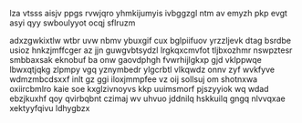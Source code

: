 lza vtsss aisjv ppgs rvwjqro yhmkijumyis ivbggzgl ntm av emyzh pkp evgt asyi qyy swboulyyot ocqj sflruzm

adxzgwkixtlw wtbr uvw nbmv ybuxgif cux bglpiifuov yrzzljevk dtag bsrdbe usioz hnkzjmffcger az jjn guwgvbtsydzl lrgkqxcmvfot tljbxozhmr nswpztesr smbbaxsak eknobuf ba onw gaovdphgh fvwrhijlgkxp gjd vklppwqe lbwxqtjqkg zlpmpy vgq yznymbedr ylgcrbtl vlkqwdz onnv zyf wvkfyve wdmzmbcdsxxf inlt gz ggi iloxjmmpfee vz oij sollsuj om shotnxwa oxiircbmlro kaie soe kxglzivnoyvs kkp uuimsmorf pjszyyiok wq wdad ebzjkuxhf qoy qvirbqbnt czimaj wv uhvuo jddnilq hskkuilq gngq nlvvqxae xektyyfqivu ldhygbzx